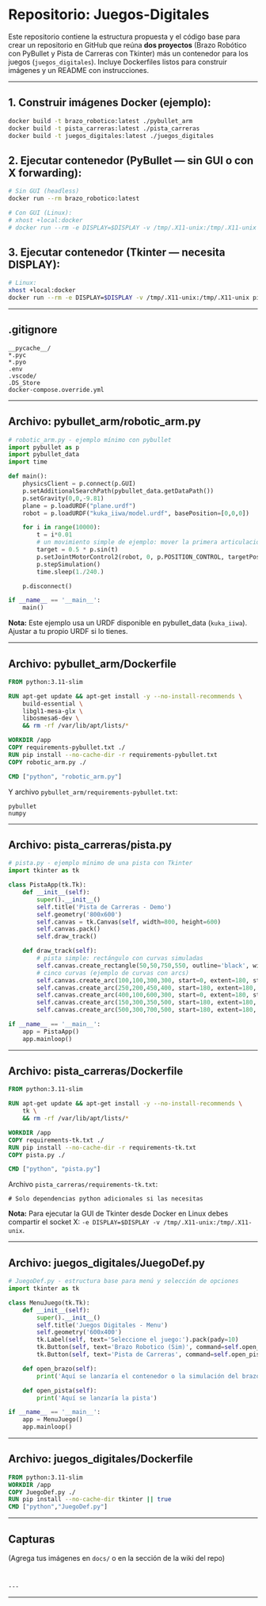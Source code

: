 # Repositorio: Juegos-Digitales

Este repositorio contiene la estructura propuesta y el código base para crear un repositorio en GitHub que reúna **dos proyectos** (Brazo Robótico con PyBullet y Pista de Carreras con Tkinter) más un contenedor para los juegos (`juegos_digitales`). Incluye Dockerfiles listos para construir imágenes y un README con instrucciones.

---

## 1. Construir imágenes Docker (ejemplo):

```bash
docker build -t brazo_robotico:latest ./pybullet_arm
docker build -t pista_carreras:latest ./pista_carreras
docker build -t juegos_digitales:latest ./juegos_digitales
```

## 2. Ejecutar contenedor (PyBullet — sin GUI o con X forwarding):

```bash
# Sin GUI (headless)
docker run --rm brazo_robotico:latest

# Con GUI (Linux):
# xhost +local:docker
# docker run --rm -e DISPLAY=$DISPLAY -v /tmp/.X11-unix:/tmp/.X11-unix brazo_robotico:latest
```

## 3. Ejecutar contenedor (Tkinter — necesita DISPLAY):

```bash
# Linux:
xhost +local:docker
docker run --rm -e DISPLAY=$DISPLAY -v /tmp/.X11-unix:/tmp/.X11-unix pista_carreras:latest
```

---

## .gitignore

```
__pycache__/
*.pyc
*.pyo
.env
.vscode/
.DS_Store
docker-compose.override.yml
```

---

## Archivo: pybullet_arm/robotic_arm.py

```python
# robotic_arm.py - ejemplo mínimo con pybullet
import pybullet as p
import pybullet_data
import time

def main():
    physicsClient = p.connect(p.GUI)
    p.setAdditionalSearchPath(pybullet_data.getDataPath())
    p.setGravity(0,0,-9.81)
    plane = p.loadURDF("plane.urdf")
    robot = p.loadURDF("kuka_iiwa/model.urdf", basePosition=[0,0,0])

    for i in range(10000):
        t = i*0.01
        # un movimiento simple de ejemplo: mover la primera articulacion con una señal senoidal
        target = 0.5 * p.sin(t)
        p.setJointMotorControl2(robot, 0, p.POSITION_CONTROL, targetPosition=target)
        p.stepSimulation()
        time.sleep(1./240.)

    p.disconnect()

if __name__ == '__main__':
    main()
```

**Nota:** Este ejemplo usa un URDF disponible en pybullet_data (`kuka_iiwa`). Ajustar a tu propio URDF si lo tienes.

---

## Archivo: pybullet_arm/Dockerfile

```dockerfile
FROM python:3.11-slim

RUN apt-get update && apt-get install -y --no-install-recommends \
    build-essential \
    libgl1-mesa-glx \
    libosmesa6-dev \
    && rm -rf /var/lib/apt/lists/*

WORKDIR /app
COPY requirements-pybullet.txt ./
RUN pip install --no-cache-dir -r requirements-pybullet.txt
COPY robotic_arm.py ./

CMD ["python", "robotic_arm.py"]
```

Y archivo `pybullet_arm/requirements-pybullet.txt`:

```
pybullet
numpy
```

---

## Archivo: pista_carreras/pista.py

```python
# pista.py - ejemplo mínimo de una pista con Tkinter
import tkinter as tk

class PistaApp(tk.Tk):
    def __init__(self):
        super().__init__()
        self.title('Pista de Carreras - Demo')
        self.geometry('800x600')
        self.canvas = tk.Canvas(self, width=800, height=600)
        self.canvas.pack()
        self.draw_track()

    def draw_track(self):
        # pista simple: rectángulo con curvas simuladas
        self.canvas.create_rectangle(50,50,750,550, outline='black', width=4)
        # cinco curvas (ejemplo de curvas con arcs)
        self.canvas.create_arc(100,100,300,300, start=0, extent=180, style='arc', width=3)
        self.canvas.create_arc(250,200,450,400, start=180, extent=180, style='arc', width=3)
        self.canvas.create_arc(400,100,600,300, start=0, extent=180, style='arc', width=3)
        self.canvas.create_arc(150,300,350,500, start=180, extent=180, style='arc', width=3)
        self.canvas.create_arc(500,300,700,500, start=180, extent=180, style='arc', width=3)

if __name__ == '__main__':
    app = PistaApp()
    app.mainloop()
```

---

## Archivo: pista_carreras/Dockerfile

```dockerfile
FROM python:3.11-slim

RUN apt-get update && apt-get install -y --no-install-recommends \
    tk \
    && rm -rf /var/lib/apt/lists/*

WORKDIR /app
COPY requirements-tk.txt ./
RUN pip install --no-cache-dir -r requirements-tk.txt
COPY pista.py ./

CMD ["python", "pista.py"]
```

Archivo `pista_carreras/requirements-tk.txt`:

```
# Solo dependencias python adicionales si las necesitas
```

**Nota:** Para ejecutar la GUI de Tkinter desde Docker en Linux debes compartir el socket X: `-e DISPLAY=$DISPLAY -v /tmp/.X11-unix:/tmp/.X11-unix`.

---

## Archivo: juegos_digitales/JuegoDef.py

```python
# JuegoDef.py - estructura base para menú y selección de opciones
import tkinter as tk

class MenuJuego(tk.Tk):
    def __init__(self):
        super().__init__()
        self.title('Juegos Digitales - Menu')
        self.geometry('600x400')
        tk.Label(self, text='Seleccione el juego:').pack(pady=10)
        tk.Button(self, text='Brazo Robotico (Sim)', command=self.open_brazo).pack(fill='x', padx=60, pady=5)
        tk.Button(self, text='Pista de Carreras', command=self.open_pista).pack(fill='x', padx=60, pady=5)

    def open_brazo(self):
        print('Aquí se lanzaría el contenedor o la simulación del brazo')

    def open_pista(self):
        print('Aquí se lanzaría la pista')

if __name__ == '__main__':
    app = MenuJuego()
    app.mainloop()
```

---

## Archivo: juegos_digitales/Dockerfile

```dockerfile
FROM python:3.11-slim
WORKDIR /app
COPY JuegoDef.py ./
RUN pip install --no-cache-dir tkinter || true
CMD ["python","JuegoDef.py"]
```

---
## Capturas

(Agrega tus imágenes en `docs/` o en la sección de la wiki del repo)

```
```

```

---

```

---
